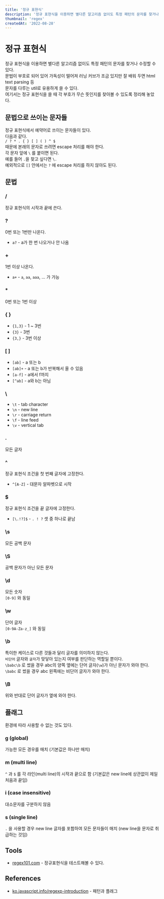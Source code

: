```yaml
---
title: '정규 표현식'
description: '정규 표현식을 이용하면 별다른 알고리즘 없이도 특정 패턴의 문자를 찾거나 수정할 수 있다.'
thumbnail: 'regex'
createdAt: '2022-08-28'
---
```


# 정규 표현식

정규 표현식을 이용하면 별다른 알고리즘 없이도 특정 패턴의 문자를 찾거나 수정할 수 있다.\
문법이 부호로 되어 있어 가독성이 떨어져 러닝 커브가 조금 있지만 잘 배워 두면 html text parsing 등\
문자를 다루는 util로 유용하게 쓸 수 있다.\
여기서는 정규 표현식을 쓸 때 각 부호가 무슨 뜻인지를 찾아볼 수 있도록 정리해 놓았다.

## 문법으로 쓰이는 문자들

정규 표현식에서 예약어로 쓰이는 문자들이 있다.\
다음과 같다.\
`/ ? * . { } [ ] ( ) ^ $`\
때문에 본래의 문자로 쓰려면 escape 처리를 해야 한다.\
각 문자 앞에 `\` 를 붙이면 된다.\
예를 들어 `.`을 찾고 싶다면 `\.`\
예외적으로 `[]` 안에서는 `?` 에 escape 처리를 하지 않아도 된다.

## 문법

### /

정규 표현식의 시작과 끝에 쓴다.

### ?

0번 또는 1번만 나온다.

- `a?` - a가 한 번 나오거나 안 나옴

### +

1번 이상 나온다.

- `a+` - `a`, `aa`, `aaa`, ... 가 가능

### \*

0번 또는 1번 이상

### { }

- `{1,3}` - 1 ~ 3번
- `{3}` - 3번
- `{3,}` - 3번 이상

### [ ]

- `[ab]` - a 또는 b
- `[ab]+` - a 또는 b가 반복해서 올 수 있음
- `[a-f]` - a에서 f까지
- `[^ab]` - a와 b는 아님

### \

- `\t` - tab character
- `\n` - new line
- `\r` - carriage return
- `\f` - line feed
- `\v` - vertical tab

### .

모든 글자

### ^

정규 표현식 조건을 첫 번째 글자에 고정한다.

- `^[A-Z]` - 대문자 알파벳으로 시작

### $

정규 표현식 조건을 끝 글자에 고정한다.

- `[\.!?]$` - `. ! ?` 셋 중 하나로 끝남

### \s

모든 공백 문자

### \S

공백 문자가 아닌 모든 문자

### \d

모든 숫자\
`[0-9]` 와 동일

### \w

단어 글자\
`[0-9A-Za-z_]` 와 동일

### \b

특이한 케이스로 다른 것들과 달리 글자를 의미하지 않는다.\
`비단어` 글자와 `글자`가 맞닿아 있는지 여부를 판단하는 역할일 뿐이다.\
`\babc\b` 로 썼을 경우 abc의 양쪽 옆에는 단어 글자(`\w`)가 아닌 문자가 와야 한다.\
`\babc` 로 썼을 경우 abc 왼쪽에는 비단어 글자가 와야 한다.

### \B

위와 반대로 단어 글자가 옆에 와야 한다.

## 플래그

환경에 따라 사용할 수 없는 것도 있다.

### g (global)

가능한 모든 경우를 매치 (기본값은 하나만 매치)

### m (multi line)

`^` 과 `$` 를 각 라인(multi line)의 시작과 끝으로 함 (기본값은 new line에 상관없이 제일 처음과 끝임)

### i (case insensitive)

대소문자를 구분하지 않음

### s (single line)

`.` 을 사용할 경우 new line 글자를 포함하여 모든 문자들이 매치 (new line을 문자로 취급하는 것임)

## Tools

- [regex101.com](https://regex101.com/) - 정규표현식을 테스트해볼 수 있다.

## References

- [ko.javascript.info/regexp-introduction](https://ko.javascript.info/regexp-introduction) - 패턴과 플래그
